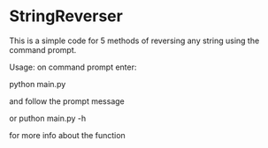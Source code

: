 # StringReverser

This is a simple code for 5 methods of reversing any string using the command prompt.

Usage:
on command prompt enter:

python main.py 

and follow the prompt message

or puthon main.py -h

for more info about the function
